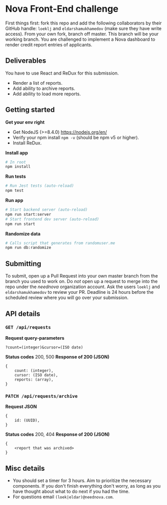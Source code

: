 # Nova Front-End challenge
First things first: fork this repo and add the following collaborators by their GitHub handle: `loeklj` and `eldarshamukhamedov` (make sure they have write access). From your own fork, branch off master. This branch will be your working branch.
You are challenged to implement a Nova dashboard to render credit report entries of applicants.

## Deliverables
You have to use React and ReDux for this submission.
- Render a list of reports.
- Add ability to archive reports.
- Add ability to load more reports.

## Getting started
**Get your env right**
- Get NodeJS (>=8.4.0) https://nodejs.org/en/
- Verify your npm install `npm -v` (should be npm v5 or higher).
- Install ReDux.

**Install app**
```sh
# In root
npm install
```

**Run tests**
```sh
# Run Jest tests (auto-reload)
npm test
```

**Run app**
```sh
# Start backend server (auto-reload)
npm run start:server
# Start frontend dev server (auto-reload)
npm run start
```

**Randomize data**
```sh
# Calls script that generates from randomuser.me
npm run db:randomize
```

## Submitting
To submit, open up a Pull Request into your own master branch from the branch you used to work on. Do *not* open up a request to merge into the repo under the *neednova* organization account.
Ask the users `loeklj` and `eldarshamukhamedov` to review your PR. Deadline is 24 hours before the scheduled review where you will go over your submission.


## API details
### `GET /api/requests`
**Request query-parameters**
```
?count=(integer)&cursor=(ISO date)
```

**Status codes** 200, 500
**Response of 200 (JSON)**
```
{
	count: (integer),
	cursor: (ISO date),
	reports: (array),
}
```


### `PATCH /api/requests/archive`
**Request JSON**
```
{
	id: (UUID),
}
```

**Status codes** 200, 404
**Response of 200 (JSON)**
```
{
	<report that was archived>
}
```

## Misc details
- You should set a timer for 3 hours. Aim to prioritize the necessary components. If you don't finish everything don't worry, as long as you have thought about what to do next if you had the time.
- For questions email `(loek|eldar)@neednova.com`.
